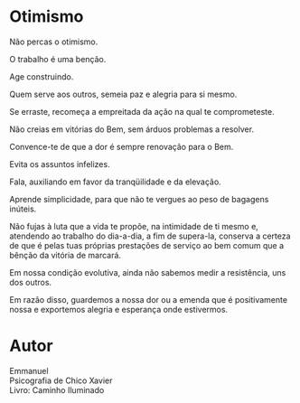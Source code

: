 # Otimismo

Não percas o otimismo. 

O trabalho é uma benção. 

Age construindo. 

Quem serve aos outros, semeia paz e alegria para si mesmo. 

Se erraste, recomeça a empreitada da ação na qual te comprometeste. 

Não creias em vitórias do Bem, sem árduos problemas a resolver. 

Convence-te de que a dor é sempre renovação para o Bem. 

Evita os assuntos infelizes. 

Fala, auxiliando em favor da tranqüilidade e da elevação. 

Aprende simplicidade, para que não te vergues ao peso de bagagens inúteis. 

Não fujas à luta que a vida te propõe, na intimidade de ti mesmo e, atendendo ao trabalho do dia-a-dia, a fim de supera-la, conserva a certeza de que é pelas tuas próprias prestações de serviço ao bem comum que a bênção da vitória de marcará. 

Em nossa condição evolutiva, ainda não sabemos medir a resistência, uns dos outros. 

Em razão disso, guardemos a nossa dor ou a emenda que é positivamente nossa e exportemos alegria e esperança onde estivermos. 

# Autor
Emmanuel  
Psicografia de Chico Xavier  
Livro: Caminho Iluminado  
